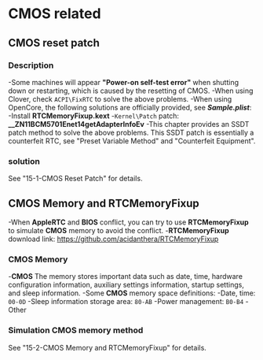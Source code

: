 # CMOS related

## CMOS reset patch

### Description

-Some machines will appear **"Power-on self-test error"** when shutting down or restarting, which is caused by the resetting of CMOS.
-When using Clover, check `ACPI\FixRTC` to solve the above problems.
-When using OpenCore, the following solutions are officially provided, see ***Sample.plist***:
  -Install **RTCMemoryFixup.kext**
  -`Kernel\Patch` patch: **__ZN11BCM5701Enet14getAdapterInfoEv**
-This chapter provides an SSDT patch method to solve the above problems. This SSDT patch is essentially a counterfeit RTC, see "Preset Variable Method" and "Counterfeit Equipment".

### solution

See "15-1-CMOS Reset Patch" for details.

## **CMOS** Memory and RTCMemoryFixup

-When **AppleRTC** and **BIOS** conflict, you can try to use **RTCMemoryFixup** to simulate **CMOS** memory to avoid the conflict.
-**RTCMemoryFixup** download link: <https://github.com/acidanthera/RTCMemoryFixup>

### **CMOS** Memory

-**CMOS** The memory stores important data such as date, time, hardware configuration information, auxiliary settings information, startup settings, and sleep information.
-Some **CMOS** memory space definitions:
  -Date, time: `00-0D`
  -Sleep information storage area: `80-AB`
  -Power management: `B0-B4`
  -Other

### Simulation **CMOS** memory method

See "15-2-CMOS Memory and RTCMemoryFixup" for details.
